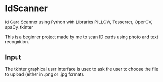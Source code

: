 # IdScanner

Id Card Scanner using Python with Libraries PILLOW, Tesseract, OpenCV, spaCy, tkinter

This is a beginner project made by me to scan ID cards using photo and text recognition.

## Input

The tkinter graphical user interface is used to ask the user to choose the file to upload (either in .png or .jpg format).

